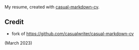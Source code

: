 My resume, created with [casual-markdown-cv](https://github.com/casualwriter/casual-markdown-cv).


## Credit

* fork of https://github.com/casualwriter/casual-markdown-cv

(March 2023)







